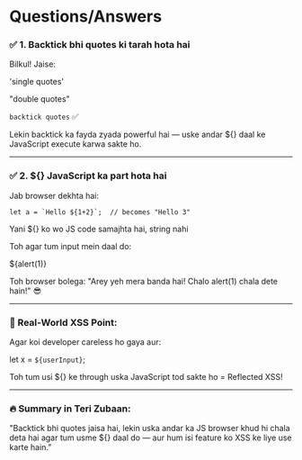 # Questions/Answers 

### ✅ 1. Backtick bhi quotes ki tarah hota hai

Bilkul! Jaise:

'single quotes'

"double quotes"

`backtick quotes` ✅

Lekin backtick ka fayda zyada powerful hai — uske andar ${} daal ke JavaScript execute karwa sakte ho.

---

### ✅ 2. ${} JavaScript ka part hota hai

Jab browser dekhta hai:

```let a = `Hello ${1+2}`;  // becomes "Hello 3"```

Yani ${} ko wo JS code samajhta hai, string nahi

Toh agar tum input mein daal do:

${alert(1)}

Toh browser bolega:
"Arey yeh mera banda hai! Chalo alert(1) chala dete hain!" 😎

---

### 🧠 Real-World XSS Point:

Agar koi developer careless ho gaya aur:

let x = `${userInput}`;

Toh tum usi ${} ke through uska JavaScript tod sakte ho = Reflected XSS!

---

### 🔥 Summary in Teri Zubaan:

"Backtick bhi quotes jaisa hai, lekin uska andar ka JS browser khud hi chala deta hai agar tum usme ${} daal do — aur hum isi feature ko XSS ke liye use karte hain.”
